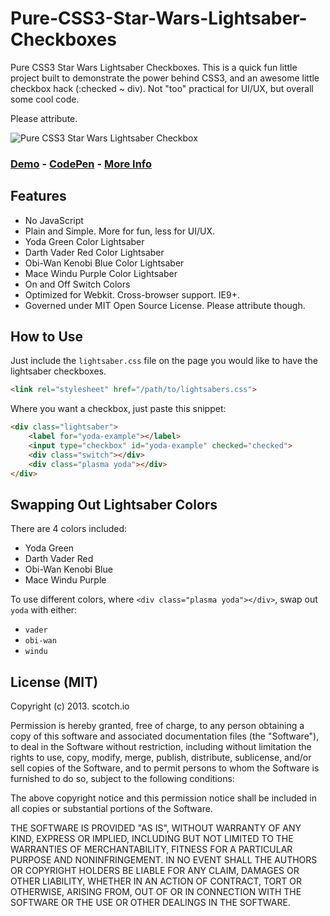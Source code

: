 Pure-CSS3-Star-Wars-Lightsaber-Checkboxes
=========================================

Pure CSS3 Star Wars Lightsaber Checkboxes. This is a quick fun little project built to demonstrate the power behind CSS3, and an awesome little checkbox hack (:checked ~ div). Not "too" practical for UI/UX, but overall some cool code.

Please attribute.

![Pure CSS3 Star Wars Lightsaber Checkbox](http://scotch.io/images/lightsabers.png "Demo Pic")

### [Demo](http://scotch.io/demos/pure-css3-star-wars-lightsaber-checkboxes) - [CodePen](http://codepen.io/ncerminara/pen/KzurJ) - [More Info](http://scotch.io)

## Features
- No JavaScript
- Plain and Simple. More for fun, less for UI/UX.
- Yoda Green Color Lightsaber
- Darth Vader Red Color Lightsaber
- Obi-Wan Kenobi Blue Color Lightsaber
- Mace Windu Purple Color Lightsaber
- On and Off Switch Colors
- Optimized for Webkit. Cross-browser support. IE9+.
- Governed under MIT Open Source License. Please attribute though.
 

## How to Use

Just include the `lightsaber.css` file on the page you would like to have the lightsaber checkboxes.

```html
<link rel="stylesheet" href="/path/to/lightsabers.css">
```

Where you want a checkbox, just paste this snippet:

 
```html
<div class="lightsaber">
	<label for="yoda-example"></label>
	<input type="checkbox" id="yoda-example" checked="checked">
	<div class="switch"></div>
	<div class="plasma yoda"></div>
</div>
```


## Swapping Out Lightsaber Colors

There are 4 colors included:
- Yoda Green
- Darth Vader Red
- Obi-Wan Kenobi Blue
- Mace Windu Purple

To use different colors, where `<div class="plasma yoda"></div>`, swap out `yoda` with either:
- `vader`
- `obi-wan`
- `windu`

## License (MIT)

Copyright (c) 2013. scotch.io

Permission is hereby granted, free of charge, to any person obtaining a copy of this software and associated documentation files (the "Software"), to deal in the Software without restriction, including without limitation the rights to use, copy, modify, merge, publish, distribute, sublicense, and/or sell copies of the Software, and to permit persons to whom the Software is furnished to do so, subject to the following conditions:

The above copyright notice and this permission notice shall be included in all copies or substantial portions of the Software.

THE SOFTWARE IS PROVIDED "AS IS", WITHOUT WARRANTY OF ANY KIND, EXPRESS OR IMPLIED, INCLUDING BUT NOT LIMITED TO THE WARRANTIES OF MERCHANTABILITY, FITNESS FOR A PARTICULAR PURPOSE AND NONINFRINGEMENT. IN NO EVENT SHALL THE AUTHORS OR COPYRIGHT HOLDERS BE LIABLE FOR ANY CLAIM, DAMAGES OR OTHER LIABILITY, WHETHER IN AN ACTION OF CONTRACT, TORT OR OTHERWISE, ARISING FROM, OUT OF OR IN CONNECTION WITH THE SOFTWARE OR THE USE OR OTHER DEALINGS IN THE SOFTWARE.